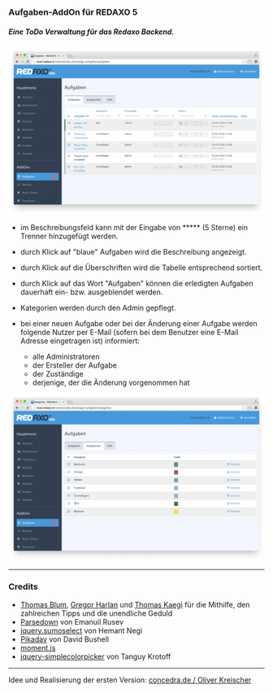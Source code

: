 ### Aufgaben-AddOn für REDAXO 5 ###

##### Eine ToDo Verwaltung für das Redaxo Backend. #####

![Screenshot](https://raw.githubusercontent.com/FriendsOfREDAXO/aufgaben/assets/aufgaben_01.png)

* im Beschreibungsfeld kann mit der Eingabe von ***** (5 Sterne) ein Trenner hinzugefügt werden.</li>
* durch Klick auf "blaue" Aufgaben wird die Beschreibung angezeigt.</li>
* durch Klick auf die Überschriften wird die Tabelle entsprechend sortiert.</li>
* durch Klick auf das Wort "Aufgaben" können die erledigten Aufgaben dauerhaft ein- bzw. ausgeblendet werden.
* Kategorien werden durch den Admin gepflegt.

* bei einer neuen Aufgabe oder bei der Änderung einer Aufgabe werden folgende Nutzer per E-Mail (sofern bei dem Benutzer eine E-Mail Adresse eingetragen ist) informiert:

  * alle Administratoren
  * der Ersteller der Aufgabe
  * der Zuständige
  * derjenige, der die Änderung vorgenommen hat

![Screenshot](https://raw.githubusercontent.com/FriendsOfREDAXO/aufgaben/assets/aufgaben_02.png)

---

### Credits ###

* [Thomas Blum](https://github.com/tbaddade), [Gregor Harlan](https://github.com/gharlan) und [Thomas Kaegi](https://github.com/phoebusryan) für die Mithilfe, den zahlreichen Tipps und die unendliche Geduld
* [Parsedown](http://parsedown.org/) von Emanuil Rusev
* [jquery.sumoselect](https://github.com/HemantNegi/jquery.sumoselect) von Hemant Negi
* [Pikaday](https://github.com/dbushell/Pikaday) von David Bushell
* [moment.js](https://github.com/moment/moment/)
* [jquery-simplecolorpicker](https://github.com/tkrotoff/jquery-simplecolorpicker) von Tanguy Krotoff

---

Idee und Realisierung der ersten Version: [concedra.de / Oliver Kreischer](http://concedra.de)
